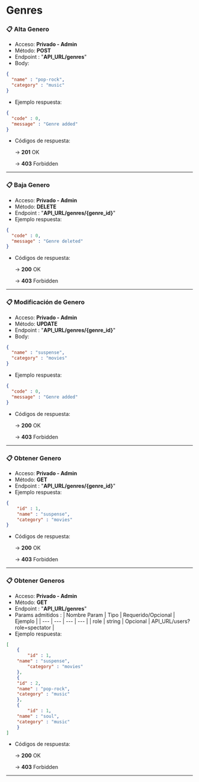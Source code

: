 # Genres

### 📋 Alta Genero

- Acceso: **Privado - Admin**
- Método: **POST**
- Endpoint : "**API_URL/genres**"
- Body:

```json
{
  "name" : "pop-rock",
  "category" : "music"
}
```

- Ejemplo respuesta:

```json
{
  "code" : 0,
  "message" : "Genre added"
}
```

- Códigos de respuesta:
    
    → **201** OK
    
    → **403** Forbidden

---

### 📋 Baja Genero

- Acceso: **Privado - Admin**
- Método: **DELETE**
- Endpoint : "**API_URL/genres/{genre_id}**"
- Ejemplo respuesta:

```json
{
  "code" : 0,
  "message" : "Genre deleted"
}
```

- Códigos de respuesta:
    
    → **200** OK
    
    → **403** Forbidden

--- 

### 📋 Modificación de Genero

- Acceso: **Privado - Admin**
- Método: **UPDATE**
- Endpoint : "**API_URL/genres/{genre_id}**"
- Body:

```json
{
  "name" : "suspense",
  "category" : "movies"
}
```

- Ejemplo respuesta:

```json
{
  "code" : 0,
  "message" : "Genre added"
}
```

- Códigos de respuesta:
    
    → **200** OK
    
    → **403** Forbidden

---

### 📋 Obtener Genero

- Acceso: **Privado - Admin**
- Método: **GET**
- Endpoint : "**API_URL/genres/{genre_id}**"
- Ejemplo respuesta:

```json
{
    "id" : 1,
    "name" : "suspense",
    "category" : "movies"
}
```

- Códigos de respuesta:
    
    → **200** OK
    
    → **403** Forbidden

--- 

### 📋 Obtener Generos

- Acceso: **Privado - Admin**
- Método: **GET**
- Endpoint : "**API_URL/genres**"
- Params admitidos : 
	| Nombre Param | Tipo | Requerido/Opcional | Ejemplo |
	| --- | --- | --- | --- |
	| role | string | Opcional | API_URL/users?role=spectator |
- Ejemplo respuesta:

```json
[
    {
        "id" : 1,
  	"name" : "suspense",
        "category" : "movies"
    },
    {
	"id" : 2,
  	"name" : "pop-rock",
  	"category" : "music"
    },
    {
        "id" : 1,
  	"name" : "soul",
  	"category" : "music"
    }
]
```

- Códigos de respuesta:
    
    → **200** OK
    
    → **403** Forbidden

--- 
